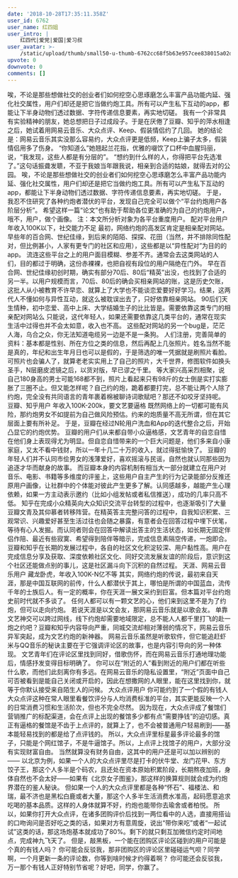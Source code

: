 ```yaml
---
date: '2018-10-28T17:35:11.358Z'
user_id: 6762
user_name: 红四姐
user_intro: |
    红四代|爱党|爱国|爱习叔
user_avatar: >-
    /static/upload/thumb/small50-u-thumb-6762cc68f5b63e957cee838015a02d58eec15f1056af.png
upvote: 0
downvote: 0
comments: []
---
```


唉，不论是那些想做社交的创业者们如何挖空心思琢磨怎么丰富产品功能内延、强化社交属性，用户们却还是把它当做约炮工具。所有可以产生私下互动的app，都能让下半身动物们透过数据、字符传递信息要素，再实地切磋。 我有一个非常具有实验精神的朋友，她总想把日子过成段子。于是在厌倦了豆瓣、知乎的萍水相逢之后，她试着用网易云音乐、大众点评、Keep、假装情侣约了几回。 她的结论是：网易云音乐其实没那么容易约，大众点评更是低频，Keep上骗子太多，假装情侣用多了伤身。 “你知道么”她翘起兰花指，优雅的啜饮了口杯中血腥玛丽，说，“我发现，这些人都是有分层的”。 “想约到什么样的人，你得把平台先选准了。”这句话振聋发聩，不亚于我娘当年跟我说，相亲到合适的姑娘，就得去对的公园。 唉，不论是那些想做社交的创业者们如何挖空心思琢磨怎么丰富产品功能内延、强化社交属性，用户们却还是把它当做约炮工具。所有可以产生私下互动的app，都能让下半身动物们透过数据、字符传递信息要素，再实地切磋。 于是，我忍不住研究了各种约炮者潜伏的平台，发现自己完全可以做个“平台约炮用户各阶层分析”。 希望这样一篇“论文”也有助于帮助各位更准确的为自己的约炮用户，哦不，用户，做个画像。 注：本文所分析对象为各平台重度用户。 配对平台用户 年收入100K以下，社交能力不足 最初，网络约炮的高发区肯定是相亲配对网站。早些年的百合网、世纪佳缘，到后来的陌陌、探探、花田（当然，并不排除同性配对，但比例甚小，人家有更专门的社区和应用），这些都是以“异性配对”为目的的app。 流连这些平台之上的用户面目模糊、参差不齐。通常会去这类网站的人们，目的都过于明确，这份赤裸裸，也把自视有段位的用户隔绝在门外。 早在百合网、世纪佳缘初创时期，确实有部分70后、80后“精英”出没，也找到了合适的另一半。以用户规模而言，70后、80后的确会买相亲网站的账，这是历史欠账，这批人从小被教育不许早恋、就算上了大学也不能谈恋爱要好好学习。结果，这两代人不懂如何与异性互动，就这么被耽误出去了，只好依靠相亲网站。 90后们天生情种，初中恋爱、高中上床、大学结婚生子的比比皆是。需要依靠这类专门的相亲配对网站么 只能说，这代年轻人，如果还需要依靠这几类平台的，通常在现实生活中过得也并不会太如意，收入也不高。 这些配对网站的另一个bug是，茫茫人海，乌合之众，你无法知道电缆另一边是不是一条狗。 人们注册，完善简单的资料：基本都是性别、所在方位之类的信息，然后再配上几张照片。姓名当然不能是真的，年纪和出生年月日也可以是假的，于是筛选的唯一凭据就是刷照片看脸。 可照片也会骗人了，就算老老实实用上了自己的照片，大千世界，修图软件如换头圣手，N层磨皮滤镜之后，以货对版，早已谬之千里。 等大家兴高采烈相聚，说自己180身高的男士可能168都不到，照片上看起来只有98斤的女士倒是实打实膨胀了三圈不止。但又能怎样呢？自己约的炮，跪着都要打完，总不能让两个人除了约炮，完全没有共同语言的青年裹着棉被聊诗词歌赋吧？那还不如咬牙坚持呢。 豆瓣、知乎用户 年收入100K-200k，要文艺要逼格 既然网络上的一切都可能有风险，那约炮男女不如提前为自己做风险预估。约来的炮质量不高无所谓，但在其它层面上要有所补足。 于是，豆瓣在经过N轮用户洗血和App的迭代整合之后，开始凸显它的约炮优势。 豆瓣的用户们从来都自带小众逼格感，文艺青年的自恋自惜在他们身上表现得尤为明显。但自恋自惜带来的一个巨大问题是，他们多来自小康家庭，又太不看中钱财，所以一年十几二十万的收入，就过得挺愉快了。 豆瓣的年轻人们并不认同市侩男女的浅薄爱好，喜欢摇滚与民谣，自然也就认同那些因为追逐才华而献身的故事。 而豆瓣本身的内容机制有相当大一部分就建立在用户对音乐、电影、书籍等多维度的评鉴上，这些用户自主产生的行为记录能部分反推还原用户画像，让社群中的个体能对彼此产生更多了解。认同感越多，越能产生心理依赖，如果一方主动表示邀约（比如小组发帖或者私信推送），成功的几率只高不低。 知乎在完成小众精英向大众知识交流平台转型的过程中，也逐渐吸引了大量豆瓣文青及其仰慕者转移阵营。在精英答主完整问答的过程中，自我知识积累、三观常识、兴趣爱好甚至生活过往也会随之暴露，有意者会在回答过程中埋下伏笔，等待有心人发掘。而认同者则会在回答中解读出答主的生活状态，如长期无固定伴侣作陪、最近有些寂寞、希望得到陪伴等暗示，完成信息素隔空传递，一炮即合。 豆瓣和知乎在长期的发展过程中，各自的社区文化积淀较深、用户黏性高。用户在完成信息分享及获取、深度依赖社区文化、同好交流发展友谊的阶段后，意识到这个社区还能做点别的事儿，这是社区漏斗向下沉积的自然过程。 天涯、网易云音乐用户 藏龙卧虎，年收入100K-N亿不等 其实，网络约炮的传说，最初来自天涯，那是中国互联网的前传，什么人都潜伏于其上，哪怕是所谓的中国蓝血，流传千年的士族后人。有一定的概率，你在天涯一展文采约到巨富。但本篇对平台约炮史前时代就不多谈了。 任何人都可以有一颗文艺的心，他们来到这里不是为了约炮，但可以走向约炮。 若说天涯是以文会友，那网易云音乐就是以歌会友。 单靠文艺神交可以跨过网线，线下约炮却需要地域限定，总不能人人都千里打飞的赴一炮之约吧？豆瓣和知乎内容导向严重，同城交流却相对薄弱的情况下，网易云音乐异军突起，成为文艺约炮的新神器。 网易云音乐虽然是听歌软件，但它能追赶虾米与QQ音乐的秘诀主要在于它强调评论区的故事，也是内容引导向的另一种体现。 文艺青年们在评论区里找到同好，借歌伤怀，而在网易云音乐打通地理功能后，情感抒发变得目标明确了。 你可以在“附近的人”看到附近的用户们都在听些什么歌，而他们此刻离你有多远。在网易云音乐的隐私设置里，“附近”页面中自己可否被看到是能自己关闭或开启的，因此在想撒网的人眼里，能在这里找到你，就等于你默认接受来自陌生人的问候。 大众点评用户 你可能约到了一个假的有钱人 大众点评这种在常人眼里看餐饮评分与人均消费标准的平台，其实更能反映一个人的日常消费习惯和生活阶次，但也不完全尽然。 因为现在，大众点评成了餐馆们营销推广的标配渠道，会在点评上出现的餐馆多少都有点“需要挣钱”的迫切感。真正有逼格的餐馆是不齿于上点评的，就算上了，也不会被普通用户轻易刷到——基本能轻易找到的都是给了点评钱的。 所以，大众点评里标星最多评论最多的馆子，只能是个网红馆子，不是牛逼馆子。所以，上点评上找馆子的用户，大部分没有实现财富自由。 当然就算没有财务自由，这其中的用户还是可以加以辨别的—— 以北京为例，如果一个人的大众点评里尽是打卡的伏牛堂、龙门花甲、东方饺子王，那这个人多半是个码农，且还处在资本原始积累阶段，长期熬夜加班，身体自然也不会太好——如果有《北京女子图鉴》，那这样的换算规则就会成为约炮界潜在的鉴人秘诀。 但如果一个人的大众点评里都是各种“怀石”、福楼法、和瑞，最不济也是黑松白鹿或者大董，那这个人多半生活消费水准高，起码愿意追求吃喝的基本品质。这样的人身体就算不好，约炮也能带你去瑜舍或者柏悦。 所以，如果你打开大众点评，在诸多团购评价后找到一两位看中的人选，直接用搭讪的口吻询问是否好吃之类的话，如果对方有意周旋，说出“带你来吃”或者“一起试试”这类的话，那这场炮基本就成功了80%。剩下的就只剩互加微信约定时间地点，完成神九飞天了。 但是，敲黑板，一个能在团购区评论区碰到的用户可能是个真的有钱人吗？ 你可能会反驳我，那非团购区的评论区里碰碰运气呗？同学啊，一个月更新一条的评论数，你等到啥时候才约得着啊？ 你可能还会反驳我，万一那个有钱人正好特别节省呢？好吧，同学，你赢了。
